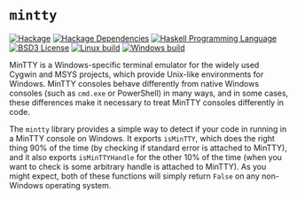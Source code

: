 # `mintty`
[![Hackage](https://img.shields.io/hackage/v/mintty.svg)][Hackage: mintty]
[![Hackage Dependencies](https://img.shields.io/hackage-deps/v/mintty.svg)](http://packdeps.haskellers.com/reverse/mintty)
[![Haskell Programming Language](https://img.shields.io/badge/language-Haskell-blue.svg)][Haskell.org]
[![BSD3 License](http://img.shields.io/badge/license-BSD3-brightgreen.svg)][tl;dr Legal: BSD3]
[![Linux build](https://github.com/RyanGlScott/mintty/workflows/Haskell-CI/badge.svg)](https://github.com/RyanGlScott/mintty/actions?query=workflow%3AHaskell-CI)
[![Windows build](https://ci.appveyor.com/api/projects/status/kj3knsx19ebh9wly?svg=true)](https://ci.appveyor.com/project/RyanGlScott/mintty)

[Hackage: mintty]:
  http://hackage.haskell.org/package/mintty
  "mintty package on Hackage"
[Haskell.org]:
  http://www.haskell.org
  "The Haskell Programming Language"
[tl;dr Legal: BSD3]:
  https://tldrlegal.com/license/bsd-3-clause-license-%28revised%29
  "BSD 3-Clause License (Revised)"

MinTTY is a Windows-specific terminal emulator for the widely used Cygwin and MSYS projects, which provide Unix-like environments for Windows. MinTTY consoles behave differently from native Windows consoles (such as `cmd.exe` or PowerShell) in many ways, and in some cases, these differences make it necessary to treat MinTTY consoles differently in code.

The `mintty` library provides a simple way to detect if your code in running in a MinTTY console on Windows. It exports `isMinTTY`, which does the right thing 90% of the time (by checking if standard error is attached to MinTTY), and it also exports `isMinTTYHandle` for the other 10% of the time (when you want to check is some arbitrary handle is attached to MinTTY). As you might expect, both of these functions will simply return `False` on any non-Windows operating system.
